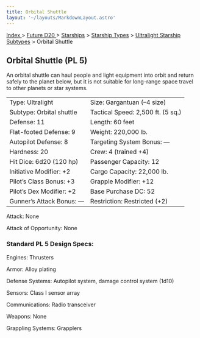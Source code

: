 ```yaml
---
title: Orbital Shuttle
layout: '~/layouts/MarkdownLayout.astro'
---
```


[ Index ](/) > [ Future D20 ](/future.d20.srd) > [Starships](/future.d20.srd/starships) > [Starship Types](/future.d20.srd/starships/starship) > [Ultralight Starship Subtypes](/future.d20.srd/starships/starship.types/ultralight.starship) > Orbital Shuttle

## Orbital Shuttle (PL 5)

An orbital shuttle can haul people and light equipment into orbit and return
safely to the planet below, but it is not suitable for long-range space travel
to other planets or star systems.


<table> <tr><td>Type: Ultralight</td><td>Size: Gargantuan (–4 size)</td></tr> <tr class="shaded"><td>Subtype: Orbital shuttle</td><td>Tactical Speed: 2,500 ft. (5 sq.)</td></tr> <tr><td>Defense: 11</td><td>Length: 60 feet</td></tr> <tr class="shaded"><td>Flat-footed Defense: 9</td><td>Weight: 220,000 lb.</td></tr> <tr><td>Autopilot Defense: 8</td><td>Targeting System Bonus: —</td></tr> <tr class="shaded"><td>Hardness: 20</td><td>Crew: 4 (trained +4)</td></tr> <tr><td>Hit Dice: 6d20 (120 hp)</td><td>Passenger Capacity: 12</td></tr> <tr class="shaded"><td>Initiative Modifier: +2</td><td>Cargo Capacity: 22,000 lb.</td></tr> <tr><td>Pilot’s Class Bonus: +3</td><td>Grapple Modifier: +12</td></tr> <tr class="shaded"><td>Pilot’s Dex Modifier: +2</td><td>Base Purchase DC: 52</td></tr> <tr><td>Gunner’s Attack Bonus: —</td><td>Restriction: Restricted (+2)</td></tr> </table>


Attack: None

Attack of Opportunity: None

### Standard PL 5 Design Specs:

Engines: Thrusters

Armor: Alloy plating

Defense Systems: Autopilot system, damage control system (1d10)

Sensors: Class I sensor array

Communications: Radio transceiver

Weapons: None

Grappling Systems: Grapplers


